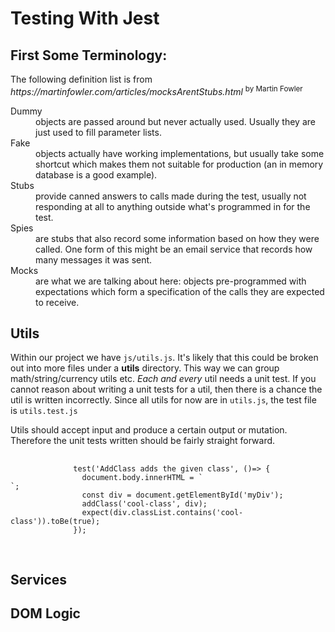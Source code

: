 <h1>Testing With Jest</h1>

<section>
  <h2>First Some Terminology:</h2>
  <p>
    The following definition list is from
    <cite>
      https://martinfowler.com/articles/mocksArentStubs.html
    </cite>
    <sup>
      by Martin Fowler
    </sup>
  </p>
  <dl>
    <dt>
      Dummy
    </dt>
    <dd>
      objects are passed around but never actually used. Usually they are just
      used to fill parameter lists.
    </dd>
    <dt>
      Fake
    </dt>
    <dd>
      objects actually have working implementations, but usually take some
      shortcut which makes them not suitable for production (an in memory
      database is a good example).
    </dd>
    <dt>
      Stubs
    </dt>
    <dd>
      provide canned answers to calls made during the test, usually not
      responding at all to anything outside what's programmed in for the test.
    </dd>
    <dt>
      Spies
    </dt>
    <dd>
      are stubs that also record some information based on how they were called.
      One form of this might be an email service that records how many messages
      it was sent.
    </dd>
    <dt>
      Mocks
    </dt>
    <dd>
      are what we are talking about here: objects pre-programmed with
      expectations which form a specification of the calls they are expected to
      receive.
    </dd>
  </dl>
</section>
<section>
  <h2>Utils</h2>
  <p>
    Within our project we have <code>js/utils.js</code>. It's likely that this
    could be broken out into more files under a
    <strong>utils</strong> directory. This way we can group math/string/currency
    utils etc. <i>Each and every</i> util needs a unit test. If you cannot
    reason about writing a unit tests for a util, then there is a chance the
    util is written incorrectly. Since all utils for now are in
    <code>utils.js</code>, the test file is <code>utils.test.js</code>
  </p>
  <p>
      Utils should accept input and produce a certain output or mutation.  Therefore the unit tests written should be fairly straight forward.
      <pre>
          <code>
              test('AddClass adds the given class', ()=> {
                document.body.innerHTML = `<div id="myDiv"></div>`;
                const div = document.getElementById('myDiv');
                addClass('cool-class', div);
                expect(div.classList.contains('cool-class')).toBe(true);
              });
          </code>
      </pre>
  </p>
</section>
<section>
  <h2>Services</h2>
  <p></p>
</section>
<section>
  <h2>DOM Logic</h2>
  <p></p>
</section>
